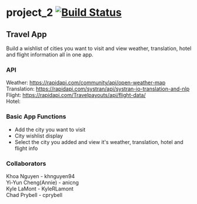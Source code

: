 # project_2 [![Build Status](https://travis-ci.com/khnguyen94/project_2.svg?branch=master)](https://travis-ci.com/khnguyen94/project_2)


## Travel App
Build a wishlist of cities you want to visit and view weather, translation, hotel and flight information all in one app.

### API
Weather: https://rapidapi.com/community/api/open-weather-map \
Translation: https://rapidapi.com/systran/api/systran-io-translation-and-nlp \
Flight: https://rapidapi.com/Travelpayouts/api/flight-data/ \
Hotel: 

### Basic App Functions
* Add the city you want to visit
* City wishlist display
* Select the city you added and view it's weather, translation, hotel and flight info

### Collaborators
Khoa Nguyen - khnguyen94 \
Yi-Yun Cheng(Annie) - anicng \
Kyle LaMont - KyleRLamont \
Chad Prybell - cprybell

